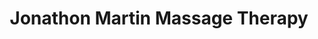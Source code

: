 ---
title: "Jonathon Martin Massage Therapy"
url: /edinburgh/jonathon-martin-massage-therapy/
shop: massage
---